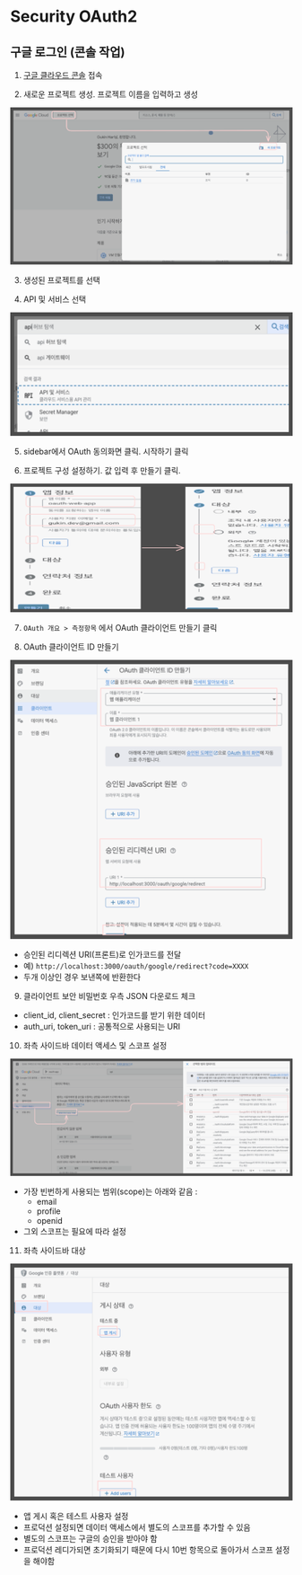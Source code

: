 # Security OAuth2

## 구글 로그인 (콘솔 작업)

1. [구글 클라우드 콘솔](https://console.cloud.google.com/) 접속

2. 새로운 프로젝트 생성. 프로젝트 이름을 입력하고 생성

![](./assets/new-project.excalidraw.svg)

3. 생성된 프로젝트를 선택

4. API 및 서비스 선택

![](./assets/select-api-service.excalidraw.svg)

5. sidebar에서 OAuth 동의화면 클릭. 시작하기 클릭

6. 프로젝트 구성 설정하기. 값 입력 후 만들기 클릭.

![](./assets/project-config.excalidraw.svg)

7. `OAuth 개요 > 측정항목` 에서 OAuth 클라이언트 만들기 클릭

8. OAuth 클라이언트 ID 만들기

![](./assets/create-oauth-client.excalidraw.svg)

- 승인된 리디렉션 URI(프론트)로 인가코드를 전달
- 예) `http://localhost:3000/oauth/google/redirect?code=XXXX`
- 두개 이상인 경우 보낸쪽에 반환한다



9. 클라이언트 보안 비밀번호 우측 JSON 다운로드 체크

- client_id, client_secret : 인가코드를 받기 위한 데이터
- auth_uri, token_uri : 공통적으로 사용되는 URI


10. 좌측 사이드바 데이터 액세스 및 스코프 설정

![](./assets/data-access.excalidraw.svg)

- 가장 빈번하게 사용되는 범위(scope)는 아래와 같음 :
   - email
   - profile
   - openid
- 그외 스코프는 필요에 따라 설정 


11. 좌측 사이드바 대상

![](./assets/production-ready.excalidraw.svg)

- 앱 게시 혹은 테스트 사용자 설정
- 프로덕션 설정되면 데이터 액세스에서 별도의 스코프를 추가할 수 있음
- 별도의 스코프는 구글의 승인을 받아야 함
- 프로덕션 레디가되면 초기화되기 때문에 다시 10번 항목으로 돌아가서 스코프 설정을 해야함